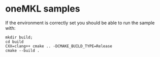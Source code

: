 # oneMKL samples

If the environment is correctly set you should be able to run the sample with:

```
mkdir build; 
cd build 
CXX=clang++ cmake .. -DCMAKE_BUILD_TYPE=Release
cmake --build .
```

